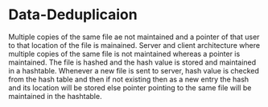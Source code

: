 # Data-Deduplicaion
Multiple copies of the same file ae not maintained and a pointer of that user to that location of the file is mainained.
Server and client architecture where multiple copies of the same file is not maintained whereas a pointer is maintained.
The file is hashed and the hash value is stored and maintained in a hashtable.
Whenever a new file is sent to server, hash value is checked from the hash table and then if not existing then as a new entry the hash and its location will be stored else pointer pointing to the same 
file will be maintained in the hashtable.
